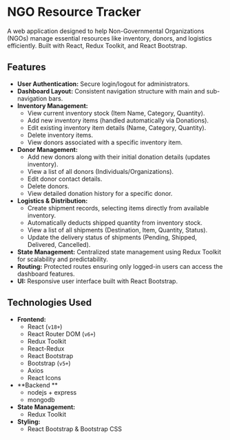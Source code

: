 # NGO Resource Tracker

A web application designed to help Non-Governmental Organizations (NGOs) manage essential resources like inventory, donors, and logistics efficiently. Built with React, Redux Toolkit, and React Bootstrap.



## Features

*   **User Authentication:** Secure login/logout for administrators.
*   **Dashboard Layout:** Consistent navigation structure with main and sub-navigation bars.
*   **Inventory Management:**
    *   View current inventory stock (Item Name, Category, Quantity).
    *   Add new inventory items (handled automatically via Donations).
    *   Edit existing inventory item details (Name, Category, Quantity).
    *   Delete inventory items.
    *   View donors associated with a specific inventory item.
*   **Donor Management:**
    *   Add new donors along with their initial donation details (updates inventory).
    *   View a list of all donors (Individuals/Organizations).
    *   Edit donor contact details.
    *   Delete donors.
    *   View detailed donation history for a specific donor.
*   **Logistics & Distribution:**
    *   Create shipment records, selecting items directly from available inventory.
    *   Automatically deducts shipped quantity from inventory stock.
    *   View a list of all shipments (Destination, Item, Quantity, Status).
    *   Update the delivery status of shipments (Pending, Shipped, Delivered, Cancelled).
*   **State Management:** Centralized state management using Redux Toolkit for scalability and predictability.
*   **Routing:** Protected routes ensuring only logged-in users can access the dashboard features.
*   **UI:** Responsive user interface built with React Bootstrap.

## Technologies Used

*   **Frontend:**
    *   React (`v18+`)
    *   React Router DOM (`v6+`)
    *   Redux Toolkit
    *   React-Redux
    *   React Bootstrap
    *   Bootstrap (`v5+`)
    *   Axios
    *   React Icons
*   **Backend **
    *  nodejs + express
    *  mongodb
*   **State Management:**
    *   Redux Toolkit
*   **Styling:**
    *   React Bootstrap & Bootstrap CSS



